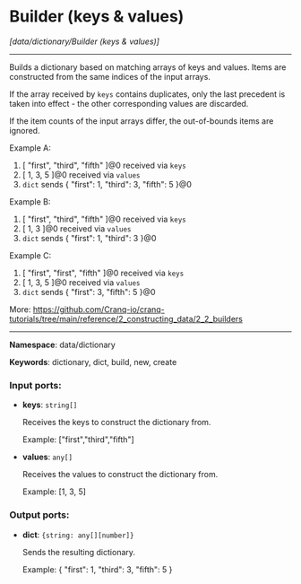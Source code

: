 # Builder (keys & values)

_[data/dictionary/Builder (keys & values)]_

---

Builds a dictionary based on matching arrays of keys and values. Items are constructed from the same indices of the input arrays.

If the array received by `keys` contains duplicates,  only the last precedent is taken into effect - the other corresponding values are discarded.

If the item counts of the input arrays differ, the out-of-bounds items are ignored.

Example A:
1. [ "first", "third", "fifth" ]@0 received via `keys`
2. [ 1, 3, 5 ]@0 received via `values`
3. `dict` sends { "first": 1, "third": 3, "fifth": 5 }@0

Example B:
1. [ "first", "third", "fifth" ]@0 received via `keys`
2. [ 1, 3 ]@0 received via `values`
3. `dict` sends { "first": 1, "third": 3 }@0

Example C:
1. [ "first", "first", "fifth" ]@0 received via `keys`
2. [ 1, 3, 5 ]@0 received via `values`
3. `dict` sends { "first": 3,  "fifth": 5 }@0

More:
https://github.com/Cranq-io/cranq-tutorials/tree/main/reference/2_constructing_data/2_2_builders

---

__Namespace__: data/dictionary

__Keywords__: dictionary, dict, build, new, create

### Input ports:

* __keys__: ` string[] `

    Receives the keys to construct the dictionary from.
    
    Example:
    ["first","third","fifth"]


* __values__: ` any[] `

    Receives the values to construct the dictionary from.
    
    Example:
    [1, 3, 5]

### Output ports:

* __dict__: ` {string: any[][number]} `

    Sends the resulting dictionary.
    
    Example:
    { "first": 1, "third": 3, "fifth": 5 }

